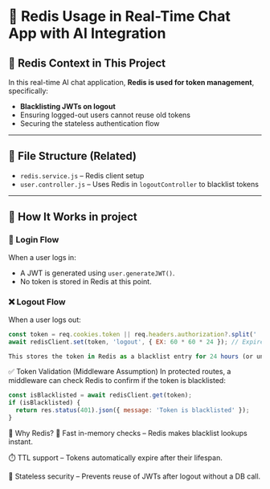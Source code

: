 # 🔐 Redis Usage in Real-Time Chat App with AI Integration

## 📁 Redis Context in This Project

In this real-time AI chat application, **Redis is used for token management**, specifically:

- **Blacklisting JWTs on logout**
- Ensuring logged-out users cannot reuse old tokens
- Securing the stateless authentication flow

---

## 📂 File Structure (Related)

- `redis.service.js` – Redis client setup
- `user.controller.js` – Uses Redis in `logoutController` to blacklist tokens

---

## 🚀 How It Works in project

### 🔑 Login Flow

When a user logs in:
- A JWT is generated using `user.generateJWT()`.
- No token is stored in Redis at this point.

### ❌ Logout Flow

When a user logs out:

```js
const token = req.cookies.token || req.headers.authorization?.split(' ')[1];
await redisClient.set(token, 'logout', { EX: 60 * 60 * 24 }); // Expires in 24 hrs

This stores the token in Redis as a blacklist entry for 24 hours (or until its expiry), preventing it from being reused.
```

✅ Token Validation (Middleware Assumption)
In protected routes, a middleware can check Redis to confirm if the token is blacklisted:

```js
const isBlacklisted = await redisClient.get(token);
if (isBlacklisted) {
  return res.status(401).json({ message: 'Token is blacklisted' });
}
```
📌 Why Redis?
🧠 Fast in-memory checks – Redis makes blacklist lookups instant.

⏱️ TTL support – Tokens automatically expire after their lifespan.

🔐 Stateless security – Prevents reuse of JWTs after logout without a DB call.



